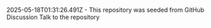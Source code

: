 2025-05-18T01:31:26.491Z - This repository was seeded from GitHub Discussion Talk to the repository


